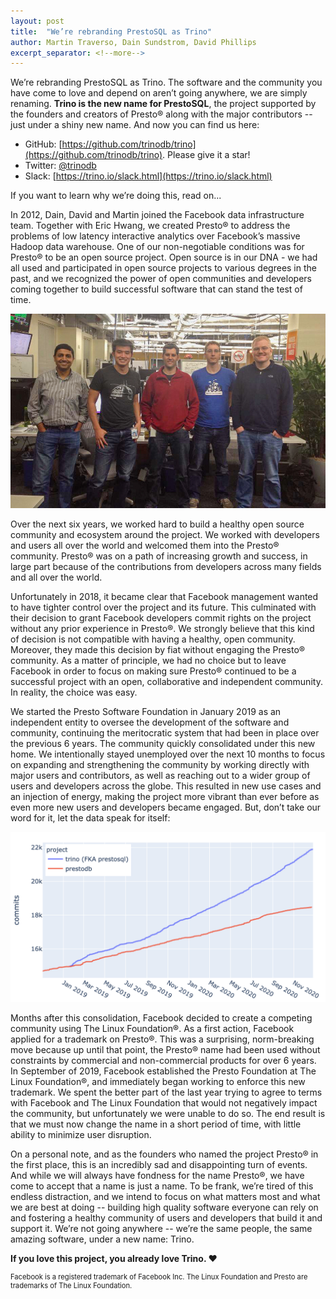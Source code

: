 ```yaml
---
layout: post
title:  "We’re rebranding PrestoSQL as Trino"
author: Martin Traverso, Dain Sundstrom, David Phillips
excerpt_separator: <!--more-->
---
```


We’re rebranding PrestoSQL as Trino. The software and the community you have come to love and depend on aren’t 
going anywhere, we are simply renaming. **Trino is the new name for PrestoSQL**, the project supported by the founders 
and creators of Presto® along with the major contributors -- just under a shiny new name. And now you can find us here:

* GitHub: [https://github.com/trinodb/trino](https://github.com/trinodb/trino). Please give it a star!
* Twitter: [@trinodb](https://twitter.com/trinodb) 
* Slack: [https://trino.io/slack.html](https://trino.io/slack.html)

If you want to learn why we’re doing this, read on...

<!--more-->

In 2012, Dain, David and Martin joined the Facebook data infrastructure team. Together with Eric Hwang, we created 
Presto® to address the problems of low latency interactive analytics over Facebook’s massive Hadoop data warehouse. 
One of our non-negotiable conditions was for Presto® to be an open source project. Open source is in our DNA - we had 
all used and participated in open source projects to various degrees in the past, and we recognized the power of open 
communities and developers coming together to build successful software that can stand the test of time.

![](/assets/blog/trino-announcement/team.jpg)


Over the next six years, we worked hard to build a healthy open source community and ecosystem around the project. We 
worked with developers and users all over the world and welcomed them into the Presto® community. Presto® was on a path 
of increasing growth and success, in large part because of the contributions from developers across many fields and all 
over the world.

Unfortunately in 2018, it became clear that Facebook management wanted to have tighter control over the project and its 
future. This culminated with their decision to grant Facebook developers commit rights on the project without any prior 
experience in Presto®. We strongly believe that this kind of decision is not compatible with having a healthy, open 
community. Moreover, they made this decision by fiat without engaging the Presto® community. As a matter of principle, 
we had no choice but to leave Facebook in order to focus on making sure Presto® continued to be a successful project 
with an open, collaborative and independent community. In reality, the choice was easy.

We started the Presto Software Foundation in January 2019 as an independent entity to oversee the development of the 
software and community, continuing the meritocratic system that had been in place over the previous 6 years. The community 
quickly consolidated under this new home. We intentionally stayed unemployed over the next 10 months to focus on expanding 
and strengthening the community by working directly with major users and contributors, as well as reaching out to a wider 
group of users and developers across the globe. This resulted in new use cases and an injection of energy, making the 
project more vibrant than ever before as even more new users and developers became engaged. But, don’t take our word for 
it, let the data speak for itself:

![](/assets/blog/trino-announcement/commits.png)

Months after this consolidation, Facebook decided to create a competing community using The Linux Foundation®. As a first 
action, Facebook applied for a trademark on Presto®. This was a surprising, norm-breaking move because up until that point, 
the Presto® name had been used without constraints by commercial and non-commercial products for over 6 years. In September 
of 2019, Facebook established the Presto Foundation at The Linux Foundation®, and immediately began working to enforce this 
new trademark. We spent the better part of the last year trying to agree to terms with Facebook and The Linux Foundation 
that would not negatively impact the community, but unfortunately we were unable to do so. The end result is that we must 
now change the name in a short period of time, with little ability to minimize user disruption.

On a personal note, and as the founders who named the project Presto® in the first place, this is an incredibly sad and 
disappointing turn of events. And while we will always have fondness for the name Presto®, we have come to accept that a 
name is just a name. To be frank, we’re tired of this endless distraction, and we intend to focus on what matters most 
and what we are best at doing -- building high quality software everyone can rely on and fostering a healthy community 
of users and developers that build it and support it. We’re not going anywhere -- we’re the same people, the same amazing 
software, under a new name: Trino.

**If you love this project, you already love Trino. ❤️** 


<html>
<p style="font-size:0.8em">Facebook is a registered trademark of Facebook Inc.  The Linux Foundation and Presto are trademarks of The Linux Foundation.</p>
